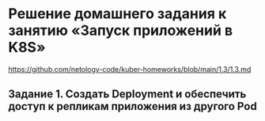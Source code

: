 # Решение домашнего задания к занятию «Запуск приложений в K8S»
https://github.com/netology-code/kuber-homeworks/blob/main/1.3/1.3.md

## Задание 1. Создать Deployment и обеспечить доступ к репликам приложения из другого Pod

